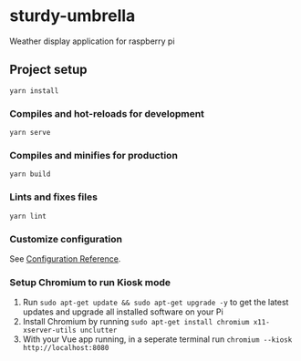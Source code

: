 # sturdy-umbrella
Weather display application for raspberry pi

## Project setup
```
yarn install
```

### Compiles and hot-reloads for development
```
yarn serve
```

### Compiles and minifies for production
```
yarn build
```

### Lints and fixes files
```
yarn lint
```

### Customize configuration
See [Configuration Reference](https://cli.vuejs.org/config/).

### Setup Chromium to run Kiosk mode
1. Run ```sudo apt-get update && sudo apt-get upgrade -y``` to get the latest updates and upgrade all installed software on your Pi
2. Install Chromium by running ```sudo apt-get install chromium x11-xserver-utils unclutter```
3. With your Vue app running, in a seperate terminal run ```chromium --kiosk http://localhost:8080```